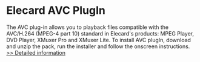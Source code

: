 # Elecard AVC PlugIn
The AVC plug-in allows you to playback files compatible with the AVC/H.264 (MPEG-4 part 10) standard in Elecard's products: MPEG Player, DVD Player, XMuxer Pro and XMuxer Lite. To install AVC plugIn, download and unzip the pack, run the installer and follow the onscreen instructions.
[>> Detailed information](https://secure.shareit.com/shareit/product.html?productid=300144095&affiliateid=200057808)